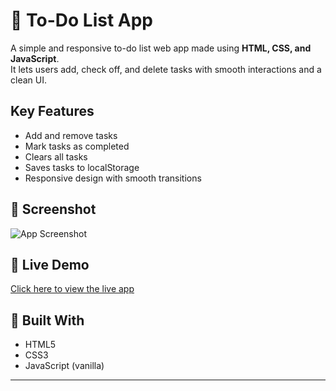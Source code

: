 # 📝 To-Do List App

A simple and responsive to-do list web app made using **HTML, CSS, and JavaScript**.  
It lets users add, check off, and delete tasks with smooth interactions and a clean UI.

## Key Features

- Add and remove tasks
- Mark tasks as completed
- Clears all tasks
- Saves tasks to localStorage
- Responsive design with smooth transitions

## 📸 Screenshot

![App Screenshot](Screenshot.png)

## 🔗 Live Demo

[Click here to view the live app]((https://omarasim6.github.io/To-Do-List-App/))

## 🔧 Built With

- HTML5
- CSS3
- JavaScript (vanilla)
  
---
